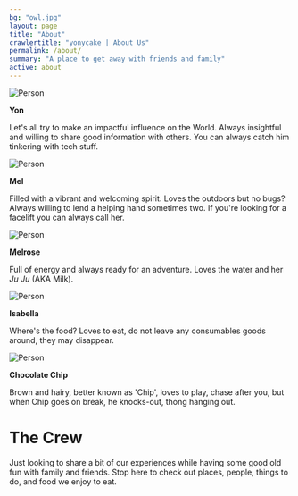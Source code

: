 ```yaml
---
bg: "owl.jpg"
layout: page
title: "About"
crawlertitle: "yonycake | About Us"
permalink: /about/
summary: "A place to get away with friends and family"
active: about
---
```



<div class="info-card">
    <div class="avatar"><img src="http://yonycake.github.io/assets/images/yon.png" alt="Person"></div> 
    <div class="wrap">
        <p class="title"><strong>Yon</strong></p>
        <p>Let's all try to make an impactful influence on the World. Always insightful and willing to share good information with others. You can always catch him tinkering with tech stuff.</p>
    </div>
</div> 

<div class="info-card">
    <div class="avatar"><img src="http://yonycake.github.io/assets/images/mel.png" alt="Person"></div>
    <div class="wrap">
        <p class="title"><strong>Mel</strong></p>
        <p>Filled with a vibrant and welcoming spirit. Loves the outdoors but no bugs? Always willing to lend a helping hand sometimes two. If you're looking for a facelift you can always call her.</p>
    </div>
</div> 

<div class="info-card">
    <div class="avatar"><img src="http://yonycake.github.io/assets/images/melrose.png" alt="Person"></div>
    <div class="wrap">
        <p class="title"><strong>Melrose</strong></p>
        <p>Full of energy and always ready for an adventure. Loves the water and her <em>Ju Ju</em> (AKA Milk).</p>
    </div>
</div> 

<div class="info-card">
    <div class="avatar"><img src="http://yonycake.github.io/assets/images/isa.png" alt="Person"></div>
    <div class="wrap">
        <p class="title"><strong>Isabella</strong></p>
        <p>Where's the food? Loves to eat, do not leave any consumables goods around, they may disappear.</p>
    </div>
</div> 

<div class="info-card last">
    <div class="avatar"><img src="http://yonycake.github.io/assets/images/chip.png" alt="Person"></div>
    <div class="wrap">
        <p class="title"><strong>Chocolate Chip</strong></p>
        <p>Brown and hairy, better known as 'Chip', loves to play, chase after you, but when Chip goes on break, he knocks-out, thong hanging out.</p>
    </div>
</div> 

# The Crew

Just looking to share a bit of our experiences while having some good old fun with family and friends. Stop here to check out places, people, things to do, and food we enjoy to eat.

<!--You can find the source code for Jekyll at
{{site.github_username}} /
[jekyll](https://github.com/jekyll/jekyll)-->

